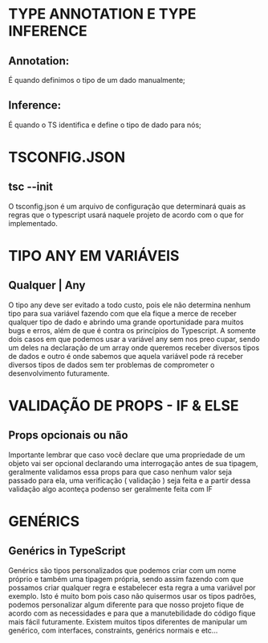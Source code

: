 # TYPE ANNOTATION E TYPE INFERENCE

  ## Annotation: 
  É quando definimos o tipo de um dado manualmente;

  ## Inference:
  É quando o TS identifica e define o tipo de dado para nós;

# TSCONFIG.JSON

  ## tsc --init
  O tsconfig.json é um arquivo de configuração que determinará quais
  as regras que o typescript usará naquele projeto de acordo com o
  que for implementado.
  
# TIPO ANY EM VARIÁVEIS
  
  ## Qualquer | Any
  O tipo any deve ser evitado a todo custo, pois ele não determina
  nenhum tipo para sua variável fazendo com que ela fique a merce de
  receber qualquer tipo de dado e abrindo uma grande oportunidade para
  muitos bugs e erros, além de que é contra os princípios do Typescript.
    A somente dois casos em que podemos usar a variável any sem nos preo
  cupar, sendo um deles na declaração de um array onde queremos receber
  diversos tipos de dados e outro é onde sabemos que aquela variável pode
  rá receber diversos tipos de dados sem ter problemas de comprometer o 
  desenvolvimento futuramente.

# VALIDAÇÃO DE PROPS - IF & ELSE

  ## Props opcionais ou não
  Importante lembrar que caso você declare que uma propriedade de um objeto
  vai ser opcional declarando uma interrogação antes de sua tipagem, geralmente
  validamos essa props para que caso nenhum valor seja passado para ela, uma 
  verificação ( validação ) seja feita e a partir dessa validação algo aconteça
  podenso ser geralmente feita com IF

# GENÉRICS

  ## Genérics in TypeScript
  Genérics são tipos personalizados que podemos criar com um nome próprio e também
  uma tipagem própria, sendo assim fazendo com que possamos criar qualquer regra
  e estabelecer esta regra a uma variável por exemplo.
    Isto é muito bom pois caso não quisermos usar os tipos padrões, podemos personalizar
  algum diferente para que nosso projeto fique de acordo com as necessidades e para que
  a manutebilidade do código fique mais fácil futuramente.
    Existem muitos tipos diferentes de manipular um genérico, com interfaces, constraints,
  genérics normais e etc...